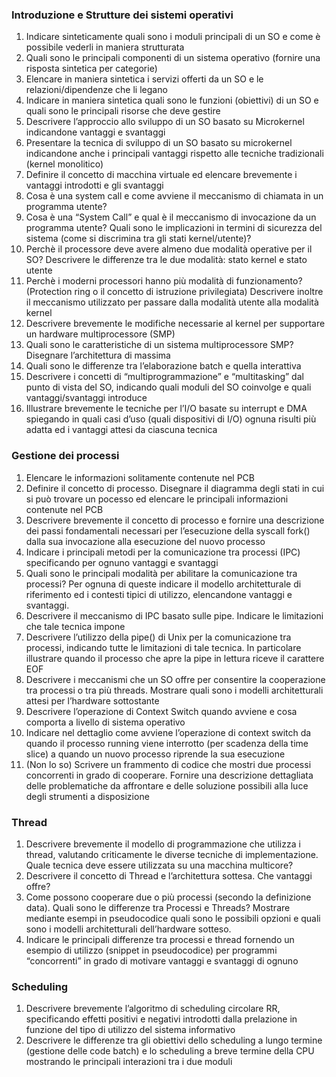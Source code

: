 
### Introduzione e Strutture dei sistemi operativi
1. Indicare sinteticamente quali sono i moduli principali di un SO e come è possibile vederli in maniera strutturata
2. Quali sono le principali componenti di un sistema operativo (fornire una risposta sintetica per categorie)
3. Elencare in maniera sintetica i servizi offerti da un SO e le relazioni/dipendenze che li legano
4. Indicare in maniera sintetica quali sono le funzioni (obiettivi) di un SO e quali sono le principali risorse che deve gestire
5. Descrivere l’approccio allo sviluppo di un SO basato su Microkernel indicandone vantaggi e svantaggi
6. Presentare la tecnica di sviluppo di un SO basato su microkernel indicandone anche i principali vantaggi rispetto alle tecniche tradizionali (kernel monolitico)
7. Definire il concetto di macchina virtuale ed elencare brevemente i vantaggi introdotti e gli svantaggi
8. Cosa è una system call e come avviene il meccanismo di chiamata in un programma utente?
9. Cosa è una “System Call” e qual è il meccanismo di invocazione da un programma utente? Quali sono le implicazioni in termini di sicurezza del sistema (come si discrimina tra gli stati kernel/utente)?
10. Perchè il processore deve avere almeno due modalità operative per il SO? Descrivere le differenze tra le due modalità: stato kernel e stato utente
11. Perchè i moderni processori hanno più modalità di funzionamento? (Protection ring o il concetto di istruzione privilegiata) Descrivere inoltre il meccanismo utilizzato per passare dalla modalità utente alla modalità kernel
12. Descrivere brevemente le modifiche necessarie al kernel per supportare un hardware multiprocessore (SMP)
13. Quali sono le caratteristiche di un sistema multiprocessore SMP? Disegnare l’architettura di massima
14. Quali sono le differenze tra l’elaborazione batch e quella interattiva
15. Descrivere i concetti di “multiprogrammazione” e “multitasking” dal punto di vista del SO, indicando quali moduli del SO coinvolge e quali vantaggi/svantaggi introduce
16. Illustrare brevemente le tecniche per l’I/O basate su interrupt e DMA spiegando in quali casi d’uso (quali dispositivi di I/O) ognuna risulti più adatta ed i vantaggi attesi da ciascuna tecnica


### Gestione dei processi
1. Elencare le informazioni solitamente contenute nel PCB
2. Definire il concetto di processo. Disegnare il diagramma degli stati in cui si può trovare un pocesso ed elencare le principali informazioni contenute nel PCB
3. Descrivere brevemente il concetto di processo e fornire una descrizione dei passi fondamentali necessari per l’esecuzione della syscall fork() dalla sua invocazione alla esecuzione del nuovo processo
4. Indicare i principali metodi per la comunicazione tra processi (IPC) specificando per ognuno vantaggi e svantaggi
5. Quali sono le principali modalità per abilitare la comunicazione tra processi? Per ognuna di queste indicare il modello architetturale di riferimento ed i contesti tipici di utilizzo, elencandone vantaggi e svantaggi.
6. Descrivere il meccanismo di IPC basato sulle pipe. Indicare le limitazioni che tale tecnica impone
7. Descrivere l’utilizzo della pipe() di Unix per la comunicazione tra processi, indicando tutte le limitazioni di tale tecnica. In particolare illustrare quando il processo che apre la pipe in lettura riceve il carattere EOF
8. Descrivere i meccanismi che un SO offre per consentire la cooperazione tra processi o tra più threads. Mostrare quali sono i modelli architetturali attesi per l’hardware sottostante
9. Descrivere l’operazione di Context Switch quando avviene e cosa comporta a livello di sistema operativo
10. Indicare nel dettaglio come avviene l’operazione di context switch da quando il processo running viene interrotto (per scadenza della time slice) a quando un nuovo processo riprende la sua esecuzione
11. (Non lo so) Scrivere un frammento di codice che mostri due processi concorrenti in grado di cooperare. Fornire una descrizione dettagliata delle problematiche da affrontare e delle soluzione possibili alla luce degli strumenti a disposizione

### Thread
1. Descrivere brevemente il modello di programmazione che utilizza i thread, valutando criticamente le diverse tecniche di implementazione. Quale tecnica deve essere utilizzata su una macchina multicore?
2. Descrivere il concetto di Thread e l’architettura sottesa. Che vantaggi offre?
3. Come possono cooperare due o più processi (secondo la definizione data). Quali sono le differenze tra Processi e Threads? Mostrare mediante esempi in pseudocodice quali sono le possibili opzioni e quali sono i modelli architetturali dell’hardware sotteso.
4. Indicare le principali differenze tra processi e thread fornendo un esempio di utilizzo (snippet in pseudocodice) per programmi “concorrenti” in grado di motivare vantaggi e svantaggi di ognuno

### Scheduling
1. Descrivere brevemente l’algoritmo di scheduling circolare RR, specificando effetti positivi e negativi introdotti dalla prelazione in funzione del tipo di utilizzo del sistema informativo
2. Descrivere le differenze tra gli obiettivi dello scheduling a lungo termine (gestione delle code batch) e lo scheduling a breve termine della CPU mostrando le principali interazioni tra i due moduli